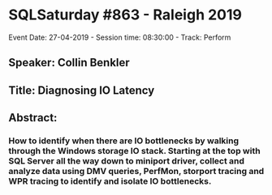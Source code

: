 # SQLSaturday #863 - Raleigh 2019
Event Date: 27-04-2019 - Session time: 08:30:00 - Track: Perform
## Speaker: Collin Benkler
## Title: Diagnosing IO Latency
## Abstract:
### How to identify when there are IO bottlenecks by walking through the Windows storage IO stack.  Starting at the top with SQL Server all the way down to miniport driver, collect and analyze data using DMV queries, PerfMon, storport tracing and WPR tracing to identify and isolate IO bottlenecks.
